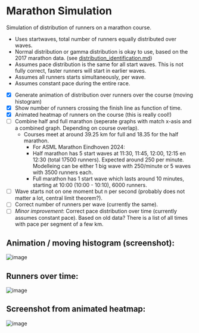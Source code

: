 # Marathon Simulation
Simulation of distribution of runners on a marathon course.

- Uses startwaves, total number of runners equally distributed over waves.
- Normal distribution or gamma distribution is okay to use, based on the 2017 marathon data. (see [distribution_identification.md](https://github.com/mhurk/marathon/blob/main/distribution_identification.md))
- Assumes pace distribution is the same for all start waves. This is not fully correct, faster runners will start in earlier waves.
- Assumes all runners starts simultaneously, per wave. 
- Assumes constant pace during the entire race.
- [x] Generate animation of distribution over runners over the course (moving histogram)
- [x] Show number of runners crossing the finish line as function of time.
- [x] Animated heatmap of runners on the course (this is really cool!)
- [ ] Combine half and full marathon (seperate graphs with match x-asis and a combined graph. Depending on course overlap).
    - Courses meet at around 39.25 km for full and 18.35 for the half marathon.
      - For ASML Marathon Eindhoven 2024:
      - Half marathon has 5 start waves at 11:30, 11:45, 12:00, 12:15 en 12:30 (total 17500 runners). Expected around 250 per minute. Modelleing can be either 1 big wave with 250/minute or 5 waves with 3500 runners each.
      - Full marathon has 1 start wave which lasts around 10 minutes, starting at 10:00 (10:00 - 10:10), 6000 runners.
- [ ] Wave starts not on one moment but n per second (probably does not matter a lot, central limit theorem?).
- [ ] Correct number of runners per wave (currently the same).
- [ ] _Minor improvement_: Correct pace distribution over time (currently assumes constant pace). Based on old data? There is a list of all times with pace per segment of a few km.

## Animation / moving histogram (screenshot):
![image](https://github.com/user-attachments/assets/a6059428-960b-4ee8-9cd6-e2f3ceae6930)

## Runners over time:
![image](https://github.com/user-attachments/assets/b4d1e4df-b8dc-48a1-8020-6c0b60c25d5a)

## Screenshot from animated heatmap:
![image](https://github.com/user-attachments/assets/65b3fbeb-0d56-4023-ba01-44e63a08fea0)


